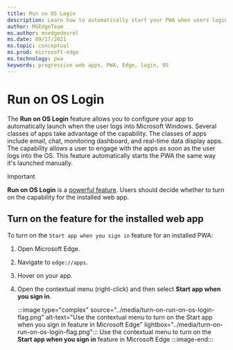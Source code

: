 ```yaml
---
title: Run on OS Login
description: Learn how to automatically start your PWA when users login to the OS.
author: MSEdgeTeam
ms.author: msedgedevrel
ms.date: 09/17/2021
ms.topic: conceptual
ms.prod: microsoft-edge
ms.technology: pwa
keywords: progressive web apps, PWA, Edge, login, OS
---
```

# Run on OS Login

The **Run on OS Login** feature allows you to configure your app to automatically launch when the user logs into Microsoft Windows.  Several classes of apps take advantage of the capability.  The classes of apps include email, chat, monitoring dashboard, and real-time data display apps.  The capability allows a user to engage with the apps as soon as the user logs into the OS.  This feature automatically starts the PWA the same way it's launched manually.  

> [!IMPORTANT]
> **Run on OS Login** is a [powerful feature][GithubW3cPermissionsPowerfulFeature].  Users should decide whether to turn on the capability for the installed web app.  


<!-- ====================================================================== -->
## Turn on the feature for the installed web app

To turn on the `Start app when you sign in` feature for an installed PWA:

1.  Open Microsoft Edge.
1.  Navigate to `edge://apps`.
1.  Hover on your app.
1.  Open the contextual menu (right-click) and then select **Start app when you sign in**.

    :::image type="complex" source="../media/turn-on-run-on-os-login-flag.png" alt-text="Use the contextual menu to turn on the Start app when you sign in feature in Microsoft Edge" lightbox="../media/turn-on-run-on-os-login-flag.png":::
       Use the contextual menu to turn on the **Start app when you sign in** feature in Microsoft Edge
    :::image-end:::  


<!-- Links -->
[GithubW3cPermissionsPowerfulFeature]: https://w3c.github.io/permissions#powerful-feature "Powerful feature - Permissions | GitHub"  
